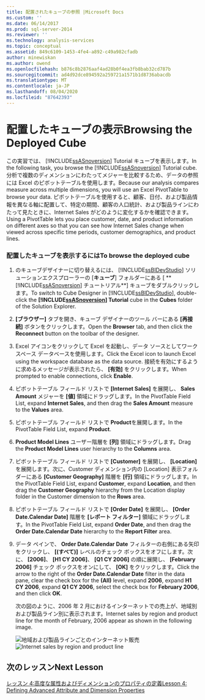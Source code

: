 ```yaml
---
title: 配置されたキューブの参照 |Microsoft Docs
ms.custom: ''
ms.date: 06/14/2017
ms.prod: sql-server-2014
ms.reviewer: ''
ms.technology: analysis-services
ms.topic: conceptual
ms.assetid: 849c6109-1453-4fe4-a892-c49a982cfadb
author: minewiskan
ms.author: owend
ms.openlocfilehash: b876c8b2876aaf4ad28b0f4ea3fb8bab32cd787b
ms.sourcegitcommit: ad4d92dce894592a259721a1571b1d8736abacdb
ms.translationtype: MT
ms.contentlocale: ja-JP
ms.lasthandoff: 08/04/2020
ms.locfileid: "87642393"
---
```

# <a name="browsing-the-deployed-cube"></a><span data-ttu-id="a8398-102">配置したキューブの表示</span><span class="sxs-lookup"><span data-stu-id="a8398-102">Browsing the Deployed Cube</span></span>
  <span data-ttu-id="a8398-103">この実習では、 [!INCLUDE[ssASnoversion](../includes/ssasnoversion-md.md)] Tutorial キューブを表示します。</span><span class="sxs-lookup"><span data-stu-id="a8398-103">In the following task, you browse the [!INCLUDE[ssASnoversion](../includes/ssasnoversion-md.md)] Tutorial cube.</span></span> <span data-ttu-id="a8398-104">分析で複数のディメンションにわたってメジャーを比較するため、データの参照には Excel のピボットテーブルを使用します。</span><span class="sxs-lookup"><span data-stu-id="a8398-104">Because our analysis compares measure across multiple dimensions, you will use an Excel PivotTable to browse your data.</span></span> <span data-ttu-id="a8398-105">ピボットテーブルを使用すると、顧客、日付、および製品情報を異なる軸に配置して、特定の期間、顧客の人口統計、および製品ラインにわたって見たときに、Internet Sales がどのように変化するかを確認できます。</span><span class="sxs-lookup"><span data-stu-id="a8398-105">Using a PivotTable lets you place customer, date, and product information on different axes so that you can see how Internet Sales change when viewed across specific time periods, customer demographics, and product lines.</span></span>  
  
### <a name="to-browse-the-deployed-cube"></a><span data-ttu-id="a8398-106">配置したキューブを表示するには</span><span class="sxs-lookup"><span data-stu-id="a8398-106">To browse the deployed cube</span></span>  
  
1.  <span data-ttu-id="a8398-107">のキューブデザイナーに切り替えるには、 [!INCLUDE[ssBIDevStudio](../includes/ssbidevstudio-md.md)] ソリューションエクスプローラーの [**キューブ**] フォルダーにある [ \*\* [!INCLUDE[ssASnoversion](../includes/ssasnoversion-md.md)] チュートリアル\*\*] キューブをダブルクリックします。</span><span class="sxs-lookup"><span data-stu-id="a8398-107">To switch to Cube Designer in [!INCLUDE[ssBIDevStudio](../includes/ssbidevstudio-md.md)], double-click the **[!INCLUDE[ssASnoversion](../includes/ssasnoversion-md.md)] Tutorial** cube in the **Cubes** folder of the Solution Explorer.</span></span>  
  
2.  <span data-ttu-id="a8398-108">**[ブラウザー]** タブを開き、キューブ デザイナーのツール バーにある **[再接続]** ボタンをクリックします。</span><span class="sxs-lookup"><span data-stu-id="a8398-108">Open the **Browser** tab, and then click the **Reconnect** button on the toolbar of the designer.</span></span>  
  
3.  <span data-ttu-id="a8398-109">Excel アイコンをクリックして Excel を起動し、データ ソースとしてワークスペース データベースを使用します。</span><span class="sxs-lookup"><span data-stu-id="a8398-109">Click the Excel icon to launch Excel using the workspace database as the data source.</span></span> <span data-ttu-id="a8398-110">接続を有効にするように求めるメッセージが表示されたら、 **[有効]** をクリックします。</span><span class="sxs-lookup"><span data-stu-id="a8398-110">When prompted to enable connections, click **Enable**.</span></span>  
  
4.  <span data-ttu-id="a8398-111">ピボットテーブル フィールド リストで **[Internet Sales]** を展開し、 **Sales Amount** メジャーを **[値]** 領域にドラッグします。</span><span class="sxs-lookup"><span data-stu-id="a8398-111">In the PivotTable Field List, expand **Internet Sales**, and then drag the **Sales Amount** measure to the **Values** area.</span></span>  
  
5.  <span data-ttu-id="a8398-112">ピボットテーブル フィールド リストで **Product**を展開します。</span><span class="sxs-lookup"><span data-stu-id="a8398-112">In the PivotTable Field List, expand **Product**.</span></span>  
  
6.  <span data-ttu-id="a8398-113">**Product Model Lines** ユーザー階層を **[列]** 領域にドラッグします。</span><span class="sxs-lookup"><span data-stu-id="a8398-113">Drag the **Product Model Lines** user hierarchy to the **Columns** area.</span></span>  
  
7.  <span data-ttu-id="a8398-114">ピボットテーブル フィールド リストで **[Customer]** を展開し、 **[Location]** を展開します。次に、Customer ディメンション内の [Location] 表示フォルダーにある **[Customer Geography]** 階層を **[行]** 領域にドラッグします。</span><span class="sxs-lookup"><span data-stu-id="a8398-114">In the PivotTable Field List, expand **Customer**, expand **Location**, and then drag the **Customer Geography** hierarchy from the Location display folder in the Customer dimension to the **Rows** area.</span></span>  
  
8.  <span data-ttu-id="a8398-115">ピボットテーブル フィールド リストで **[Order Date]** を展開し、 **[Order Date.Calendar Date]** 階層を **[レポート フィルター]** 領域にドラッグします。</span><span class="sxs-lookup"><span data-stu-id="a8398-115">In the PivotTable Field List, expand **Order Date**, and then drag the **Order Date.Calendar Date** hierarchy to the **Report Filter** area.</span></span>  
  
9. <span data-ttu-id="a8398-116">データ ペインで、 **Order Date.Calendar Date** フィルターの右側にある矢印をクリックし、 **[(すべて)]** レベルのチェック ボックスをオフにします。次に、 **[2006]**、 **[H1 CY 2006]**、 **[Q1 CY 2006]** の順に展開し、 **[February 2006]** チェック ボックスをオンにして、 **[OK]** をクリックします。</span><span class="sxs-lookup"><span data-stu-id="a8398-116">Click the arrow to the right of the **Order Date.Calendar Date** filter in the data pane, clear the check box for the **(All)** level, expand **2006**, expand **H1 CY 2006**, expand **Q1 CY 2006**, select the check box for **February 2006**, and then click **OK**.</span></span>  
  
     <span data-ttu-id="a8398-117">次の図のように、2006 年 2 月におけるインターネットでの売上が、地域別および製品ライン別に表示されます。</span><span class="sxs-lookup"><span data-stu-id="a8398-117">Internet sales by region and product line for the month of February, 2006 appear as shown in the following image.</span></span>  
  
     <span data-ttu-id="a8398-118">![地域および製品ラインごとのインターネット販売](../../2014/tutorials/media/l3-cube-browser-finish.gif "地域および製品ラインごとのインターネット販売")</span><span class="sxs-lookup"><span data-stu-id="a8398-118">![Internet sales by region and product line](../../2014/tutorials/media/l3-cube-browser-finish.gif "Internet sales by region and product line")</span></span>  
  
## <a name="next-lesson"></a><span data-ttu-id="a8398-119">次のレッスン</span><span class="sxs-lookup"><span data-stu-id="a8398-119">Next Lesson</span></span>  
 [<span data-ttu-id="a8398-120">レッスン 4:高度な属性およびディメンションのプロパティの定義</span><span class="sxs-lookup"><span data-stu-id="a8398-120">Lesson 4: Defining Advanced Attribute and Dimension Properties</span></span>](lesson-4-defining-advanced-attribute-and-dimension-properties.md)  
  
  
